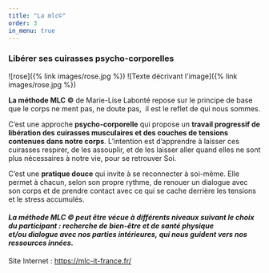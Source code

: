 ```yaml
---
title: "La mlc©"
order: 3
in_menu: true
---
```

### Libérer ses cuirasses psycho-corporelles

![rose]({% link images/rose.jpg %}) ![Texte décrivant l'image]({% link images/rose.jpg %})


**La méthode MLC ©** de Marie-Lise Labonté repose sur le principe de base que le corps ne ment pas, ne doute pas,  il est le reflet de qui nous sommes. 

C’est une approche **psycho-corporelle** qui propose un **travail progressif de libération des cuirasses musculaires et des couches de tensions contenues dans notre corps**. 
L’intention est d’apprendre à laisser ces cuirasses respirer, de les assouplir, et de les laisser aller quand elles ne sont plus nécessaires à notre vie, pour se retrouver Soi.

C’est une **pratique douce** qui invite à se reconnecter à soi-même. Elle permet à chacun, selon son propre rythme, de renouer un dialogue avec son corps et de prendre contact avec ce qui se cache derrière les tensions et le stress accumulés. 

#### _La méthode MLC © peut être vécue à différents niveaux suivant le choix du participant : recherche de bien-être et de santé physique et/ou dialogue avec nos parties intérieures, qui nous guident vers nos ressources innées._

Site Internet : https://mlc-it-france.fr/ 
